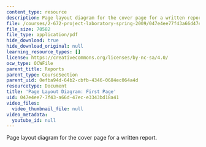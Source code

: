 ```yaml
---
content_type: resource
description: Page layout diagram for the cover page for a written report.
file: /courses/2-672-project-laboratory-spring-2009/047e4ee77f43a66d47ece3343bd18a41_first.pdf
file_size: 70582
file_type: application/pdf
hide_download: true
hide_download_original: null
learning_resource_types: []
license: https://creativecommons.org/licenses/by-nc-sa/4.0/
ocw_type: OCWFile
parent_title: Reports
parent_type: CourseSection
parent_uid: 0efba94d-64b2-cbfb-4346-0684ec064a4d
resourcetype: Document
title: 'Page Layout Diagram: First Page'
uid: 047e4ee7-7f43-a66d-47ec-e3343bd18a41
video_files:
  video_thumbnail_file: null
video_metadata:
  youtube_id: null
---
```

Page layout diagram for the cover page for a written report.